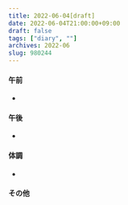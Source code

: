 ```yaml
---
title: 2022-06-04[draft]
date: 2022-06-04T21:00:00+09:00
draft: false
tags: ["diary", ""]
archives: 2022-06
slug: 980244
---
```

#### 午前
- 
#### 午後
- 
#### 体調
- 
#### その他